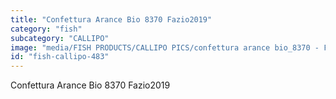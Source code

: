 ```yaml
---
title: "Confettura Arance Bio 8370 Fazio2019"
category: "fish"
subcategory: "CALLIPO"
image: "media/FISH PRODUCTS/CALLIPO PICS/confettura arance bio_8370 - Fazio2019.jpg"
id: "fish-callipo-483"
---
```


Confettura Arance Bio 8370 Fazio2019
